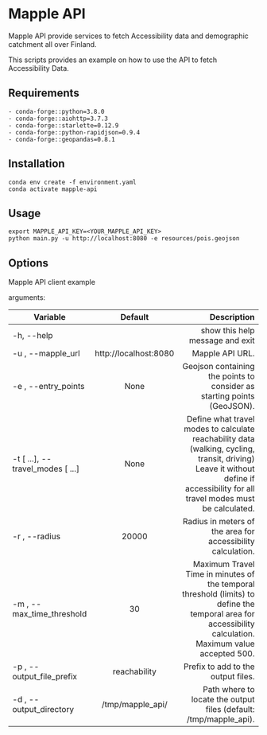 # Mapple API

Mapple API provide services to fetch Accessibility data and demographic catchment all over Finland.  

This scripts provides an example on how to use the API to fetch Accessibility Data.

## Requirements
    - conda-forge::python=3.8.0
    - conda-forge::aiohttp=3.7.3
    - conda-forge::starlette=0.12.9
    - conda-forge::python-rapidjson=0.9.4
    - conda-forge::geopandas=0.8.1
## Installation

```shell script
conda env create -f environment.yaml
conda activate mapple-api
```

## Usage


```shell script
export MAPPLE_API_KEY=<YOUR_MAPPLE_API_KEY>
python main.py -u http://localhost:8080 -e resources/pois.geojson
```

## Options
Mapple API client example

arguments:

|      Variable      |      Default      |      Description      |
|--------------------|:-----------------:|----------------------:|
| -h, --help   |            | show this help message and exit |
| -u , --mapple_url   |      http://localhost:8080      | Mapple API URL. |
| -e , --entry_points   |      None      | Geojson containing the points to consider as starting points (GeoJSON). |
| -t  [ ...], --travel_modes  [ ...]   |      None      | Define what travel modes to calculate reachability data (walking, cycling, transit, driving) Leave it without define if accessibility for all travel modes must be calculated. |
| -r , --radius   |  20000 | Radius in meters of the area for accessibility calculation. |
| -m , --max_time_threshold   |  30|  Maximum Travel Time in minutes of the temporal threshold (limits) to define the temporal area for accessibility calculation. Maximum value accepted 500. |
| -p , --output_file_prefix   |      reachability      |  Prefix to add to the output files. |
| -d , --output_directory   |      /tmp/mapple_api/      |  Path where to locate the output files (default: /tmp/mapple_api). |

